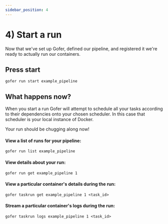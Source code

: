 ```yaml
---
sidebar_position: 4
---
```


# 4) Start a run

Now that we've set up Gofer, defined our pipeline, and registered it we're ready to actually run our containers.

## Press start

```shell
gofer run start example_pipeline
```

## What happens now?

When you start a run Gofer will attempt to schedule all your tasks according to their dependencies onto your chosen scheduler. In this case that scheduler is your local instance of Docker.

Your run should be chugging along now!

#### View a list of runs for your pipeline:

```shell
gofer run list example_pipeline
```

#### View details about your run:

```shell
gofer run get example_pipeline 1
```

#### View a particular container's details during the run:

```shell
gofer taskrun get example_pipeline 1 <task_id>
```

#### Stream a particular container's logs during the run:

```shell
gofer taskrun logs example_pipeline 1 <task_id>

```

